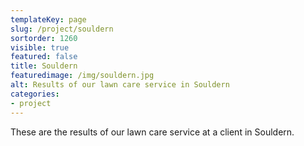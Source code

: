 ```yaml
---
templateKey: page
slug: /project/souldern
sortorder: 1260
visible: true
featured: false
title: Souldern
featuredimage: /img/souldern.jpg
alt: Results of our lawn care service in Souldern
categories:
- project
---
```

These are the results of our lawn care service at a client in Souldern.


